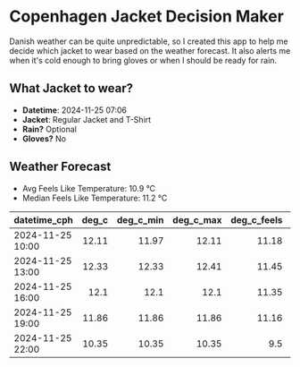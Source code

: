 
# Copenhagen Jacket Decision Maker

Danish weather can be quite unpredictable, so I created this app to help me decide which jacket to wear based on the weather forecast. 
It also alerts me when it's cold enough to bring gloves or when I should be ready for rain.

## What Jacket to wear?

- **Datetime**: 2024-11-25 07:06
- **Jacket**: Regular Jacket and T-Shirt
- **Rain?** Optional
- **Gloves?** No

## Weather Forecast
- Avg Feels Like Temperature: 10.9 °C
- Median Feels Like Temperature: 11.2 °C

| datetime_cph     |   deg_c |   deg_c_min |   deg_c_max |   deg_c_feels | weather   | wind   | rain   |
|:-----------------|--------:|------------:|------------:|--------------:|:----------|:-------|:-------|
| 2024-11-25 10:00 |   12.11 |       11.97 |       12.11 |         11.18 | Clouds    | High   | None   |
| 2024-11-25 13:00 |   12.33 |       12.33 |       12.41 |         11.45 | Clouds    | High   | None   |
| 2024-11-25 16:00 |   12.1  |       12.1  |       12.1  |         11.35 | Clouds    | High   | None   |
| 2024-11-25 19:00 |   11.86 |       11.86 |       11.86 |         11.16 | Rain      | High   | Low    |
| 2024-11-25 22:00 |   10.35 |       10.35 |       10.35 |          9.5  | Rain      | Medium | Low    |
        